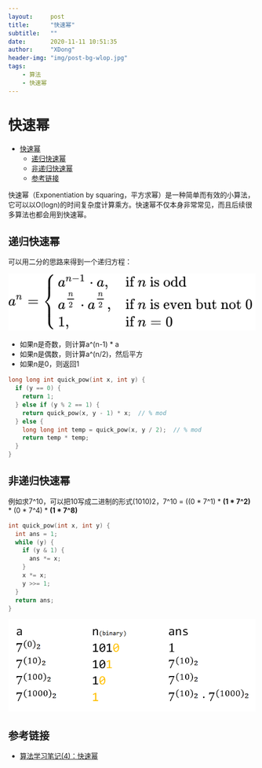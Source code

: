 ```yaml
---
layout:     post
title:      "快速幂"
subtitle:   ""
date:       2020-11-11 10:51:35
author:     "XDong"
header-img: "img/post-bg-wlop.jpg"
tags:
    - 算法
    - 快速幂
---
```



# 快速幂

- [快速幂](#快速幂)
  - [递归快速幂](#递归快速幂)
  - [非递归快速幂](#非递归快速幂)
  - [参考链接](#参考链接)

快速幂（Exponentiation by squaring，平方求幂）是一种简单而有效的小算法，它可以以O(logn)的时间复杂度计算乘方。快速幂不仅本身非常常见，而且后续很多算法也都会用到快速幂。

## 递归快速幂

可以用二分的思路来得到一个递归方程：

![公式](/img/algorithms/exponentiation-by-squaring-1.svg)

- 如果n是奇数，则计算a^(n-1) * a
- 如果n是偶数，则计算a^(n/2)，然后平方
- 如果n是0，则返回1

```cpp
long long int quick_pow(int x, int y) {
  if (y == 0) {
    return 1;
  } else if (y % 2 == 1) {
    return quick_pow(x, y - 1) * x;  // % mod
  } else {
    long long int temp = quick_pow(x, y / 2);  // % mod
    return temp * temp;
  }
}
```

## 非递归快速幂

例如求7^10，可以把10写成二进制的形式(1010)2，7^10 = ((0 * 7^1) * **(1 * 7^2)** * (0 * 7^4) * **(1 * 7^8)**

```cpp
int quick_pow(int x, int y) {
  int ans = 1;
  while (y) {
    if (y & 1) {
      ans *= x;
    }
    x *= x;
    y >>= 1;
  }
  return ans;
}
```

![非递归快速幂](/img/algorithms/exponentiation-by-squaring-2.png)

## 参考链接

- [算法学习笔记(4)：快速幂](https://zhuanlan.zhihu.com/p/95902286)